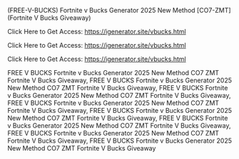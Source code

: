 (FREE-V-BUCKS) Fortnite v Bucks Generator 2025 New Method [CO7-ZMT] (Fortnite V Bucks Giveaway)

Click Here to Get Access: https://igenerator.site/vbucks.html

Click Here to Get Access: https://igenerator.site/vbucks.html

Click Here to Get Access: https://igenerator.site/vbucks.html

 FREE V BUCKS Fortnite v Bucks Generator 2025 New Method CO7 ZMT Fortnite V Bucks Giveaway, FREE V BUCKS Fortnite v Bucks Generator 2025 New Method CO7 ZMT Fortnite V Bucks Giveaway, FREE V BUCKS Fortnite v Bucks Generator 2025 New Method CO7 ZMT Fortnite V Bucks Giveaway, FREE V BUCKS Fortnite v Bucks Generator 2025 New Method CO7 ZMT Fortnite V Bucks Giveaway, FREE V BUCKS Fortnite v Bucks Generator 2025 New Method CO7 ZMT Fortnite V Bucks Giveaway, FREE V BUCKS Fortnite v Bucks Generator 2025 New Method CO7 ZMT Fortnite V Bucks Giveaway, FREE V BUCKS Fortnite v Bucks Generator 2025 New Method CO7 ZMT Fortnite V Bucks Giveaway, FREE V BUCKS Fortnite v Bucks Generator 2025 New Method CO7 ZMT Fortnite V Bucks Giveaway
